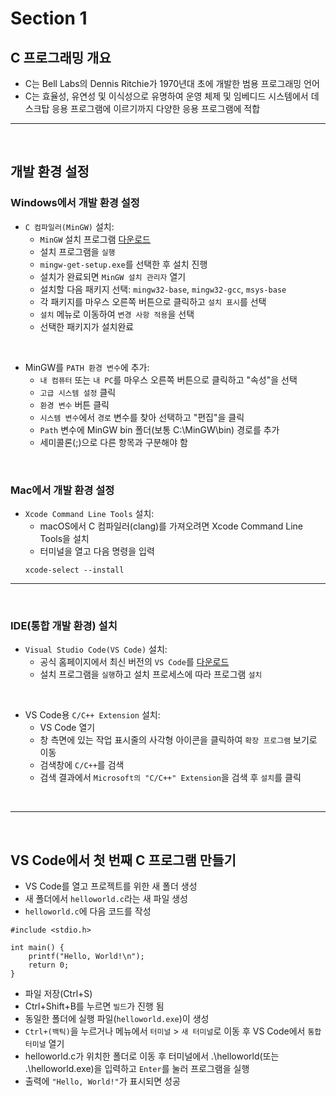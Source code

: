 # Section 1

## C 프로그래밍 개요

- C는 Bell Labs의 Dennis Ritchie가 1970년대 초에 개발한 범용 프로그래밍 언어
- C는 효율성, 유연성 및 이식성으로 유명하여 운영 체제 및 임베디드 시스템에서 데스크탑 응용 프로그램에 이르기까지 다양한 응용 프로그램에 적합

---

</br>

## 개발 환경 설정

### Windows에서 개발 환경 설정


- `C 컴파일러(MinGW)` 설치:
  - `MinGW` 설치 프로그램 [다운로드](https://osdn.net/projects/mingw/releases/)
  - 설치 프로그램을 `실행`
  - `mingw-get-setup.exe`를 선택한 후 설치 진행
  - 설치가 완료되면 `MinGW 설치 관리자` 열기
  - 설치할 다음 패키지 선택: `mingw32-base`, `mingw32-gcc`, `msys-base` 
  - 각 패키지를 마우스 오른쪽 버튼으로 클릭하고 `설치 표시`를 선택
  - `설치` 메뉴로 이동하여 `변경 사항 적용`을 선택
  - 선택한 패키지가 설치완료

</br>

- MinGW를 `PATH 환경 변수`에 추가:
  - `내 컴퓨터` 또는 `내 PC`를 마우스 오른쪽 버튼으로 클릭하고 "속성"을 선택
  - `고급 시스템 설정` 클릭
  - `환경 변수` 버튼 클릭
  - `시스템 변수`에서 `경로` 변수를 찾아 선택하고 "편집"을 클릭
  - `Path` 변수에 MinGW bin 폴더(보통 C:\MinGW\bin) 경로를 추가 
  - 세미콜론(;)으로 다른 항목과 구분해야 함

</br>

### Mac에서 개발 환경 설정

- `Xcode Command Line Tools` 설치: 
  - macOS에서 C 컴파일러(clang)를 가져오려면 Xcode Command Line Tools을 설치
  - 터미널을 열고 다음 명령을 입력
  ```
  xcode-select --install
  ```


---

</br>

### IDE(통합 개발 환경) 설치

- `Visual Studio Code(VS Code)` 설치:
  - 공식 홈페이지에서 최신 버전의 `VS Code`를 [다운로드](https://code.visualstudio.com/download)
  - 설치 프로그램을 `실행`하고 설치 프로세스에 따라 프로그램 `설치`

</br>

- VS Code용 `C/C++ Extension` 설치:
  - VS Code 열기
  - 창 측면에 있는 작업 표시줄의 사각형 아이콘을 클릭하여 `확장 프로그램` 보기로 이동
  - 검색창에 `C/C++`를 검색
  - 검색 결과에서 `Microsoft의 "C/C++" Extension`을 검색 후 `설치`를 클릭

</br>

---

</br>

## VS Code에서 첫 번째 C 프로그램 만들기


- VS Code를 열고 프로젝트를 위한 새 폴더 생성
- 새 폴더에서 `helloworld.c`라는 새 파일 생성
- `helloworld.c`에 다음 코드를 작성

```
#include <stdio.h>

int main() {
    printf("Hello, World!\n");
    return 0;
}
```
- 파일 저장(Ctrl+S)
- Ctrl+Shift+B를 누르면 `빌드`가 진행 됨
- 동일한 폴더에 실행 파일(`helloworld.exe`)이 생성
- `Ctrl+(백틱)`을 누르거나 메뉴에서 `터미널` > `새 터미널`로 이동 후 VS Code에서 `통합 터미널` 열기
- helloworld.c가 위치한 폴더로 이동 후 터미널에서 .\helloworld(또는 .\helloworld.exe)을 입력하고 `Enter`를 눌러 프로그램을 실행
- 출력에 `"Hello, World!"`가 표시되면 성공

